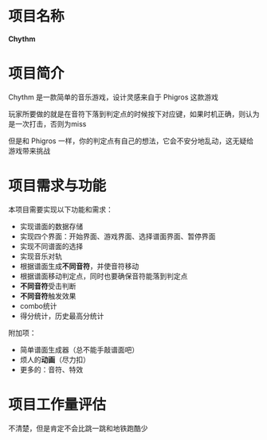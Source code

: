 # 项目名称

**Chythm**

# 项目简介

Chythm 是一款简单的音乐游戏，设计灵感来自于 Phigros 这款游戏  

玩家所要做的就是在音符下落到判定点的时候按下对应键，如果时机正确，则认为是一次打击，否则为miss

但是和 Phigros 一样，你的判定点有自己的想法，它会不安分地乱动，这无疑给游戏带来挑战

# 项目需求与功能

本项目需要实现以下功能和需求：

- 实现谱面的数据存储
- 实现四个界面：开始界面、游戏界面、选择谱面界面、暂停界面
- 实现不同谱面的选择
- 实现音乐对轨
- 根据谱面生成**不同音符**，并使音符移动
- 根据谱面移动判定点，同时也要确保音符能落到判定点
- **不同音符**受击判断
- **不同音符**触发效果
- combo统计
- 得分统计，历史最高分统计  

附加项：

- 简单谱面生成器（总不能手敲谱面吧）
- 烦人的**动画**（尽力扣）
- 更多的：音符、特效

# 项目工作量评估

不清楚，但是肯定不会比跳一跳和地铁跑酷少